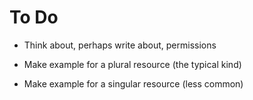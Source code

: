 # To Do

* Think about, perhaps write about, permissions

* Make example for a plural resource (the typical kind)

* Make example for a singular resource (less common)
